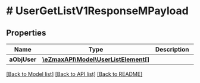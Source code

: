 # # UserGetListV1ResponseMPayload

## Properties

Name | Type | Description | Notes
------------ | ------------- | ------------- | -------------
**aObjUser** | [**\eZmaxAPI\Model\UserListElement[]**](UserListElement.md) |  |

[[Back to Model list]](../../README.md#models) [[Back to API list]](../../README.md#endpoints) [[Back to README]](../../README.md)

